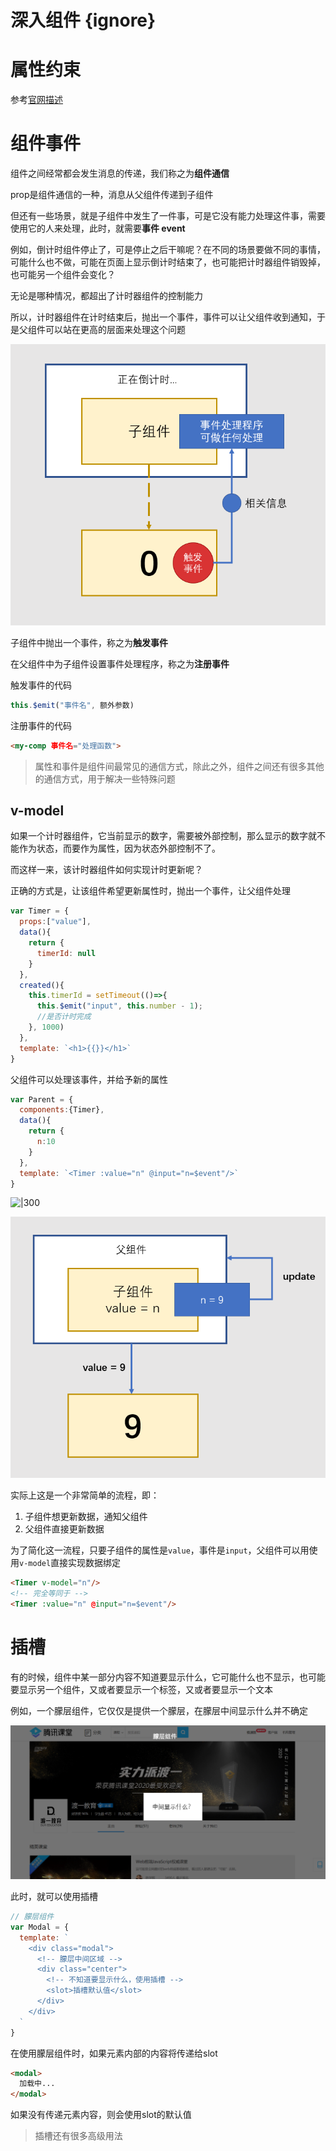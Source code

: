 # 深入组件 {ignore}

# 属性约束

参考[官网描述](https://cn.vuejs.org/v2/guide/components-props.html#Prop-%E9%AA%8C%E8%AF%81)

# 组件事件

组件之间经常都会发生消息的传递，我们称之为**组件通信**

prop是组件通信的一种，消息从父组件传递到子组件

但还有一些场景，就是子组件中发生了一件事，可是它没有能力处理这件事，需要使用它的人来处理，此时，就需要**事件 event**

例如，倒计时组件停止了，可是停止之后干嘛呢？在不同的场景要做不同的事情，可能什么也不做，可能在页面上显示倒计时结束了，也可能把计时器组件销毁掉，也可能另一个组件会变化？

无论是哪种情况，都超出了计时器组件的控制能力

所以，计时器组件在计时结束后，抛出一个事件，事件可以让父组件收到通知，于是父组件可以站在更高的层面来处理这个问题

![|300](assets/2020-02-18-16-12-00.png)

子组件中抛出一个事件，称之为**触发事件**

在父组件中为子组件设置事件处理程序，称之为**注册事件**

触发事件的代码

```js
this.$emit("事件名", 额外参数)
```

注册事件的代码

```html
<my-comp 事件名="处理函数">
```

> 属性和事件是组件间最常见的通信方式，除此之外，组件之间还有很多其他的通信方式，用于解决一些特殊问题

## v-model

如果一个计时器组件，它当前显示的数字，需要被外部控制，那么显示的数字就不能作为状态，而要作为属性，因为状态外部控制不了。

而这样一来，该计时器组件如何实现计时更新呢？

正确的方式是，让该组件希望更新属性时，抛出一个事件，让父组件处理

```js
var Timer = {
  props:["value"],
  data(){
    return {
      timerId: null
    }
  },
  created(){
    this.timerId = setTimeout(()=>{
      this.$emit("input", this.number - 1);
      //是否计时完成
    }, 1000)
  },
  template: `<h1>{{}}</h1>`
}
```

父组件可以处理该事件，并给予新的属性

```js
var Parent = {
  components:{Timer},
  data(){
    return {
      n:10
    }
  },
  template: `<Timer :value="n" @input="n=$event"/>`
}
```

![|300](assets/2020-02-18-16-28-03.png)

![|300](assets/2020-02-18-16-29-11.png)

实际上这是一个非常简单的流程，即：

1. 子组件想更新数据，通知父组件
2. 父组件直接更新数据

为了简化这一流程，只要子组件的属性是`value`，事件是`input`，父组件可以用使用`v-model`直接实现数据绑定

```html
<Timer v-model="n"/>
<!-- 完全等同于 -->
<Timer :value="n" @input="n=$event"/>
```

# 插槽

有的时候，组件中某一部分内容不知道要显示什么，它可能什么也不显示，也可能要显示另一个组件，又或者要显示一个标签，又或者要显示一个文本

例如，一个朦层组件，它仅仅是提供一个朦层，在朦层中间显示什么并不确定

![|600](assets/2020-02-18-17-19-21.png)

此时，就可以使用插槽

```js
// 朦层组件
var Modal = {
  template: `
    <div class="modal">
      <!-- 朦层中间区域 -->
      <div class="center">
        <!-- 不知道要显示什么，使用插槽 -->
        <slot>插槽默认值</slot>
      </div>
    </div>
  `
}
```

在使用朦层组件时，如果元素内部的内容将传递给slot

```html
<modal>
  加载中...
</modal>
```

如果没有传递元素内容，则会使用slot的默认值

> 插槽还有很多高级用法

